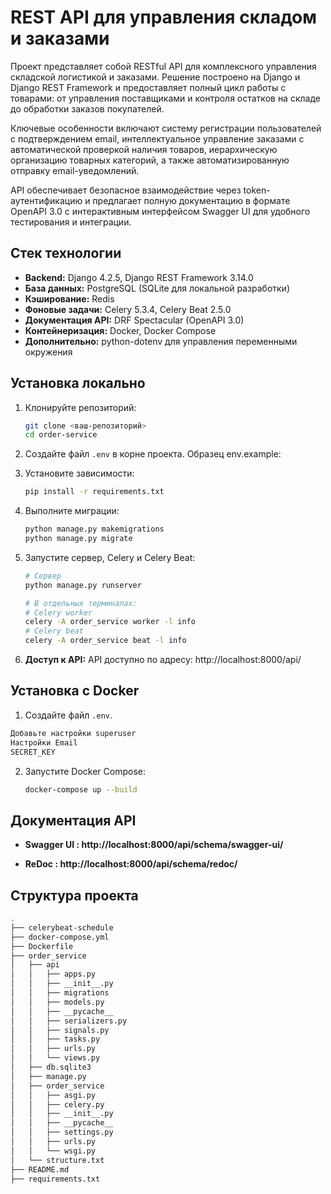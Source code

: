 # REST API для управления складом и заказами

Проект представляет собой RESTful API для комплексного управления складской логистикой и заказами. Решение построено на Django и Django REST Framework и предоставляет полный цикл работы с товарами: от управления поставщиками и контроля остатков на складе до обработки заказов покупателей.

Ключевые особенности включают систему регистрации пользователей с подтверждением email, интеллектуальное управление заказами с автоматической проверкой наличия товаров, иерархическую организацию товарных категорий, а также автоматизированную отправку email-уведомлений.

API обеспечивает безопасное взаимодействие через token-аутентификацию и предлагает полную документацию в формате OpenAPI 3.0 с интерактивным интерфейсом Swagger UI для удобного тестирования и интеграции.

## Стек технологии

*   **Backend:**   Django 4.2.5, Django REST Framework 3.14.0
*   **База данных:**   PostgreSQL (SQLite для локальной разработки)
*   **Кэширование:**   Redis
*   **Фоновые задачи:**   Celery 5.3.4, Celery Beat 2.5.0
*   **Документация API:**   DRF Spectacular (OpenAPI 3.0)
*   **Контейнеризация:**   Docker, Docker Compose
*   **Дополнительно:**   python-dotenv для управления переменными окружения

## Установка локально

1.  Клонируйте репозиторий:
    ```bash
    git clone <ваш-репозиторий>
    cd order-service
    ```

2.  Создайте файл `.env` в корне проекта. Образец env.example:

3.  Установите зависимости:
    ```bash
    pip install -r requirements.txt
    ```

4.  Выполните миграции:
    ```bash
    python manage.py makemigrations
    python manage.py migrate
    ```

5.  Запустите сервер, Celery и Celery Beat:
    ```bash
    # Сервер
    python manage.py runserver

    # В отдельных терминалах:
    # Celery worker
    celery -A order_service worker -l info
    # Celery beat
    celery -A order_service beat -l info
    ```

6.  **Доступ к API:**
    API доступно по адресу: http://localhost:8000/api/

## Установка с Docker

1.  Создайте файл `.env`.
```bash
Добавьте настройки superuser
Настройки Email
SECRET_KEY
```

2.  Запустите Docker Compose:
    ```bash
    docker-compose up --build
    ```

## Документация API
*   **Swagger UI : http://localhost:8000/api/schema/swagger-ui/**

*   **ReDoc : http://localhost:8000/api/schema/redoc/**

## Структура проекта
```bash
.
├── celerybeat-schedule
├── docker-compose.yml
├── Dockerfile
├── order_service
│   ├── api
│   │   ├── apps.py
│   │   ├── __init__.py
│   │   ├── migrations
│   │   ├── models.py
│   │   ├── __pycache__
│   │   ├── serializers.py
│   │   ├── signals.py
│   │   ├── tasks.py
│   │   ├── urls.py
│   │   └── views.py
│   ├── db.sqlite3
│   ├── manage.py
│   ├── order_service
│   │   ├── asgi.py
│   │   ├── celery.py
│   │   ├── __init__.py
│   │   ├── __pycache__
│   │   ├── settings.py
│   │   ├── urls.py
│   │   └── wsgi.py
│   └── structure.txt
├── README.md
├── requirements.txt
```

